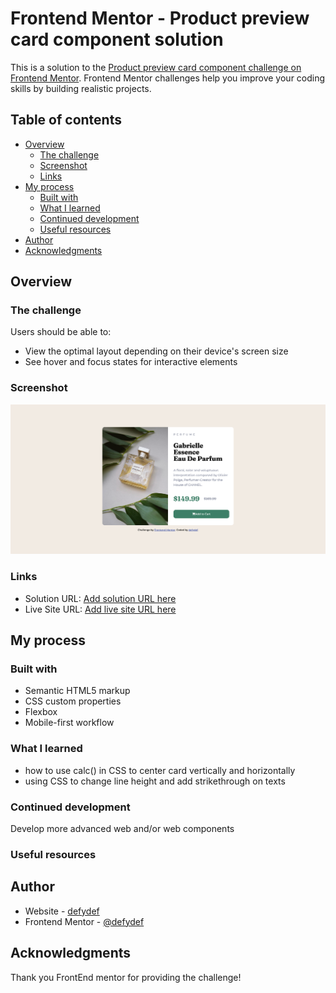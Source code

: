 # Frontend Mentor - Product preview card component solution

This is a solution to the [Product preview card component challenge on Frontend Mentor](https://www.frontendmentor.io/challenges/product-preview-card-component-GO7UmttRfa). Frontend Mentor challenges help you improve your coding skills by building realistic projects. 

## Table of contents

- [Overview](#overview)
  - [The challenge](#the-challenge)
  - [Screenshot](#screenshot)
  - [Links](#links)
- [My process](#my-process)
  - [Built with](#built-with)
  - [What I learned](#what-i-learned)
  - [Continued development](#continued-development)
  - [Useful resources](#useful-resources)
- [Author](#author)
- [Acknowledgments](#acknowledgments)

## Overview

### The challenge

Users should be able to:

- View the optimal layout depending on their device's screen size
- See hover and focus states for interactive elements

### Screenshot

![](./screenshot.png)

### Links

- Solution URL: [Add solution URL here](https://github.com/defydef/product-preview-card)
- Live Site URL: [Add live site URL here](https://defydef.github.io/product-preview-card/)

## My process

### Built with

- Semantic HTML5 markup
- CSS custom properties
- Flexbox
- Mobile-first workflow

### What I learned

- how to use calc() in CSS to center card vertically and horizontally
- using CSS to change line height and add strikethrough on texts

### Continued development

Develop more advanced web and/or web components

### Useful resources


## Author

- Website - [defydef](https://github.com/defydef)
- Frontend Mentor - [@defydef](https://www.frontendmentor.io/profile/defydef)

## Acknowledgments

Thank you FrontEnd mentor for providing the challenge!